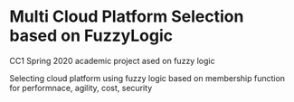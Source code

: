 # Multi Cloud Platform Selection based on FuzzyLogic
CC1 Spring 2020 academic project ased on fuzzy logic

Selecting cloud platform using fuzzy logic based on membership function for performnace, agility, cost, security
